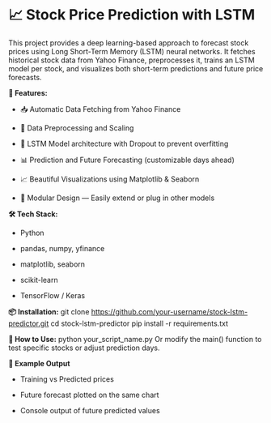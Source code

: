 # 📈 Stock Price Prediction with LSTM
This project provides a deep learning-based approach to forecast stock prices using Long Short-Term Memory (LSTM) neural networks. It fetches historical stock data from Yahoo Finance, preprocesses it, trains an LSTM model per stock, and visualizes both short-term predictions and future price forecasts.

**🚀 Features:**
* 📥 Automatic Data Fetching from Yahoo Finance

* 🔄 Data Preprocessing and Scaling

* 🧠 LSTM Model architecture with Dropout to prevent overfitting

* 📊 Prediction and Future Forecasting (customizable days ahead)

* 📈 Beautiful Visualizations using Matplotlib & Seaborn

* 🧩 Modular Design — Easily extend or plug in other models

**🛠️ Tech Stack:**
* Python

* pandas, numpy, yfinance

* matplotlib, seaborn

* scikit-learn

* TensorFlow / Keras

**📦 Installation:**
git clone https://github.com/your-username/stock-lstm-predictor.git
cd stock-lstm-predictor
pip install -r requirements.txt

**🧪 How to Use:**
python your_script_name.py
Or modify the main() function to test specific stocks or adjust prediction days.

**📝 Example Output**
* Training vs Predicted prices

* Future forecast plotted on the same chart

* Console output of future predicted values

